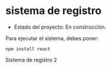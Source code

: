 <h1> sistema de registro</h1>

- Estado del proyecto: En construcción.

Para ejecutar el sistema, debes poner:

```npm install react```

Sistema de registro 2

